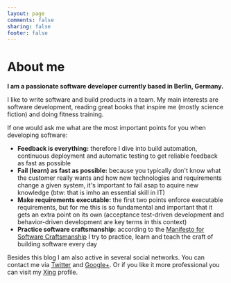 ```yaml
---
layout: page
comments: false
sharing: false
footer: false
---
```


# About me

**I am a passionate software developer currently based in Berlin, Germany.**

I like to write software and build products in a team. My main interests are software development, reading great books that inspire me (mostly science fiction) and doing fitness training.

If one would ask me what are the most important points for you when developing software:

- **Feedback is everything:** therefore I dive into build automation, continuous deployment and automatic testing to get reliable feedback as fast as possible
- **Fail (learn) as fast as possible:** because you typically don't know what the customer really wants and how new technologies and requirements change a given system, it's important to fail asap to aquire new knowledge (btw: that is imho an essential skill in IT)
- **Make requirements executable:** the first two points enforce executable requirements, but for me this is so fundamental and important that it gets an extra point on its own (acceptance test-driven development and behavior-driven development are key terms in this context)
- **Practice software craftsmanship:** according to the [Manifesto for Software Craftsmanship](http://manifesto.softwarecraftsmanship.org/) I try to practice, learn and teach the craft of building software every day

Besides this blog I am also active in several social networks. You can contact me via [Twitter](http://twitter.com/fmueller_bln) and [Google+](http://plus.google.com/102144764088402040998). Or if you like it more professional you can visit my [Xing](http://www.xing.com/profile/Felix_Mueller98) profile.